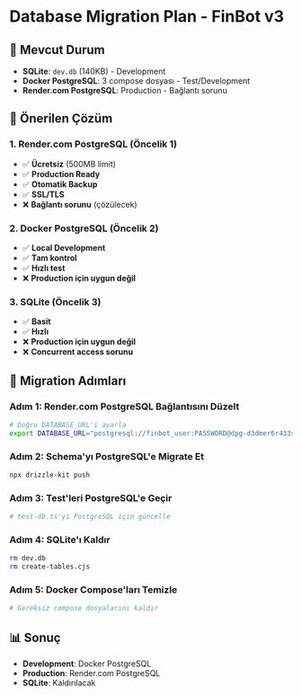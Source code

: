# Database Migration Plan - FinBot v3

## 🎯 Mevcut Durum
- **SQLite**: `dev.db` (140KB) - Development
- **Docker PostgreSQL**: 3 compose dosyası - Test/Development
- **Render.com PostgreSQL**: Production - Bağlantı sorunu

## 🚀 Önerilen Çözüm

### 1. **Render.com PostgreSQL** (Öncelik 1)
- ✅ **Ücretsiz** (500MB limit)
- ✅ **Production Ready**
- ✅ **Otomatik Backup**
- ✅ **SSL/TLS**
- ❌ **Bağlantı sorunu** (çözülecek)

### 2. **Docker PostgreSQL** (Öncelik 2)
- ✅ **Local Development**
- ✅ **Tam kontrol**
- ✅ **Hızlı test**
- ❌ **Production için uygun değil**

### 3. **SQLite** (Öncelik 3)
- ✅ **Basit**
- ✅ **Hızlı**
- ❌ **Production için uygun değil**
- ❌ **Concurrent access sorunu**

## 🔧 Migration Adımları

### Adım 1: Render.com PostgreSQL Bağlantısını Düzelt
```bash
# Doğru DATABASE_URL'i ayarla
export DATABASE_URL="postgresql://finbot_user:PASSWORD@dpg-d3dmer6r433s7:5432/finbot"
```

### Adım 2: Schema'yı PostgreSQL'e Migrate Et
```bash
npx drizzle-kit push
```

### Adım 3: Test'leri PostgreSQL'e Geçir
```bash
# test-db.ts'yi PostgreSQL için güncelle
```

### Adım 4: SQLite'ı Kaldır
```bash
rm dev.db
rm create-tables.cjs
```

### Adım 5: Docker Compose'ları Temizle
```bash
# Gereksiz compose dosyalarını kaldır
```

## 📊 Sonuç
- **Development**: Docker PostgreSQL
- **Production**: Render.com PostgreSQL
- **SQLite**: Kaldırılacak
